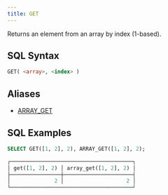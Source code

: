 ```yaml
---
title: GET
---
```


Returns an element from an array by index (1-based).

## SQL Syntax

```sql
GET( <array>, <index> )
```

## Aliases

- [ARRAY_GET](array-get.md)

## SQL Examples

```sql
SELECT GET([1, 2], 2), ARRAY_GET([1, 2], 2);

┌───────────────────────────────────────┐
│ get([1, 2], 2) │ array_get([1, 2], 2) │
├────────────────┼──────────────────────┤
│              2 │                    2 │
└───────────────────────────────────────┘
```